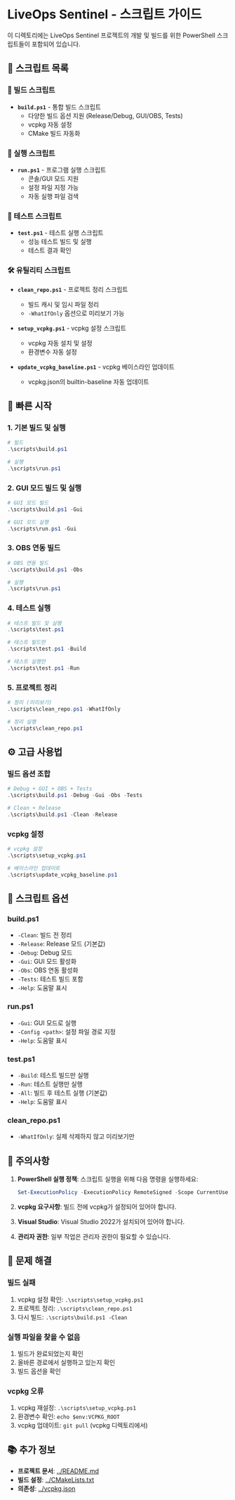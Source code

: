 # LiveOps Sentinel - 스크립트 가이드

이 디렉토리에는 LiveOps Sentinel 프로젝트의 개발 및 빌드를 위한 PowerShell 스크립트들이 포함되어 있습니다.

## 📁 스크립트 목록

### 🔨 빌드 스크립트
- **`build.ps1`** - 통합 빌드 스크립트
  - 다양한 빌드 옵션 지원 (Release/Debug, GUI/OBS, Tests)
  - vcpkg 자동 설정
  - CMake 빌드 자동화

### 🚀 실행 스크립트
- **`run.ps1`** - 프로그램 실행 스크립트
  - 콘솔/GUI 모드 지원
  - 설정 파일 지정 가능
  - 자동 실행 파일 검색

### 🧪 테스트 스크립트
- **`test.ps1`** - 테스트 실행 스크립트
  - 성능 테스트 빌드 및 실행
  - 테스트 결과 확인

### 🛠️ 유틸리티 스크립트
- **`clean_repo.ps1`** - 프로젝트 정리 스크립트
  - 빌드 캐시 및 임시 파일 정리
  - `-WhatIfOnly` 옵션으로 미리보기 가능

- **`setup_vcpkg.ps1`** - vcpkg 설정 스크립트
  - vcpkg 자동 설치 및 설정
  - 환경변수 자동 설정

- **`update_vcpkg_baseline.ps1`** - vcpkg 베이스라인 업데이트
  - vcpkg.json의 builtin-baseline 자동 업데이트

## 🚀 빠른 시작

### 1. 기본 빌드 및 실행
```powershell
# 빌드
.\scripts\build.ps1

# 실행
.\scripts\run.ps1
```

### 2. GUI 모드 빌드 및 실행
```powershell
# GUI 모드 빌드
.\scripts\build.ps1 -Gui

# GUI 모드 실행
.\scripts\run.ps1 -Gui
```

### 3. OBS 연동 빌드
```powershell
# OBS 연동 빌드
.\scripts\build.ps1 -Obs

# 실행
.\scripts\run.ps1
```

### 4. 테스트 실행
```powershell
# 테스트 빌드 및 실행
.\scripts\test.ps1

# 테스트 빌드만
.\scripts\test.ps1 -Build

# 테스트 실행만
.\scripts\test.ps1 -Run
```

### 5. 프로젝트 정리
```powershell
# 정리 (미리보기)
.\scripts\clean_repo.ps1 -WhatIfOnly

# 정리 실행
.\scripts\clean_repo.ps1
```

## ⚙️ 고급 사용법

### 빌드 옵션 조합
```powershell
# Debug + GUI + OBS + Tests
.\scripts\build.ps1 -Debug -Gui -Obs -Tests

# Clean + Release
.\scripts\build.ps1 -Clean -Release
```

### vcpkg 설정
```powershell
# vcpkg 설정
.\scripts\setup_vcpkg.ps1

# 베이스라인 업데이트
.\scripts\update_vcpkg_baseline.ps1
```

## 🔧 스크립트 옵션

### build.ps1
- `-Clean`: 빌드 전 정리
- `-Release`: Release 모드 (기본값)
- `-Debug`: Debug 모드
- `-Gui`: GUI 모드 활성화
- `-Obs`: OBS 연동 활성화
- `-Tests`: 테스트 빌드 포함
- `-Help`: 도움말 표시

### run.ps1
- `-Gui`: GUI 모드로 실행
- `-Config <path>`: 설정 파일 경로 지정
- `-Help`: 도움말 표시

### test.ps1
- `-Build`: 테스트 빌드만 실행
- `-Run`: 테스트 실행만 실행
- `-All`: 빌드 후 테스트 실행 (기본값)
- `-Help`: 도움말 표시

### clean_repo.ps1
- `-WhatIfOnly`: 실제 삭제하지 않고 미리보기만

## 📝 주의사항

1. **PowerShell 실행 정책**: 스크립트 실행을 위해 다음 명령을 실행하세요:
   ```powershell
   Set-ExecutionPolicy -ExecutionPolicy RemoteSigned -Scope CurrentUser
   ```

2. **vcpkg 요구사항**: 빌드 전에 vcpkg가 설정되어 있어야 합니다.

3. **Visual Studio**: Visual Studio 2022가 설치되어 있어야 합니다.

4. **관리자 권한**: 일부 작업은 관리자 권한이 필요할 수 있습니다.

## 🐛 문제 해결

### 빌드 실패
1. vcpkg 설정 확인: `.\scripts\setup_vcpkg.ps1`
2. 프로젝트 정리: `.\scripts\clean_repo.ps1`
3. 다시 빌드: `.\scripts\build.ps1 -Clean`

### 실행 파일을 찾을 수 없음
1. 빌드가 완료되었는지 확인
2. 올바른 경로에서 실행하고 있는지 확인
3. 빌드 옵션을 확인

### vcpkg 오류
1. vcpkg 재설정: `.\scripts\setup_vcpkg.ps1`
2. 환경변수 확인: `echo $env:VCPKG_ROOT`
3. vcpkg 업데이트: `git pull` (vcpkg 디렉토리에서)

## 📚 추가 정보

- **프로젝트 문서**: [../README.md](../README.md)
- **빌드 설정**: [../CMakeLists.txt](../CMakeLists.txt)
- **의존성**: [../vcpkg.json](../vcpkg.json)
